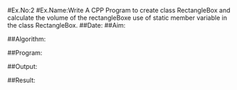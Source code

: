#Ex.No:2
#Ex.Name:Write A CPP Program to create class RectangleBox and calculate the volume of the rectangleBoxe use of static member variable in the class RectangleBox.
##Date:
##Aim:


##Algorithm:





##Program:



##Output:



##Result:

